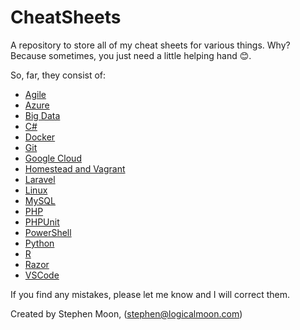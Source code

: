 # CheatSheets
A repository to store all of my cheat sheets for various things. Why? Because
sometimes, you just need a little helping hand :blush:.

So, far, they consist of:

* [Agile](https://github.com/s-moon/CheatSheets/blob/master/Agile.md)
* [Azure](https://github.com/s-moon/CheatSheets/blob/master/Azure.md)
* [Big Data](https://github.com/s-moon/CheatSheets/blob/master/BigData.md)
* [C&#35;](https://github.com/s-moon/CheatSheets/blob/master/CSharp.md)
* [Docker](https://github.com/s-moon/CheatSheets/blob/master/Docker.md)
* [Git](https://github.com/s-moon/CheatSheets/blob/master/Git.md)
* [Google Cloud](https://github.com/s-moon/CheatSheets/blob/master/GoogleCloud.md)
* [Homestead and Vagrant](https://github.com/s-moon/CheatSheets/blob/master/HomesteadVagrant.md)
* [Laravel](https://github.com/s-moon/CheatSheets/blob/master/Laravel.md)
* [Linux](https://github.com/s-moon/CheatSheets/blob/master/Linux.md)
* [MySQL](https://github.com/s-moon/CheatSheets/blob/master/MySQL.md)
* [PHP](https://github.com/s-moon/CheatSheets/blob/master/PHP.md)
* [PHPUnit](https://github.com/s-moon/CheatSheets/blob/master/PHPUnit.md)
* [PowerShell](https://github.com/s-moon/CheatSheets/blob/master/PowerShell.md)
* [Python](https://github.com/s-moon/CheatSheets/blob/master/Python.md)
* [R](https://github.com/s-moon/CheatSheets/blob/master/R.md)
* [Razor](https://github.com/s-moon/CheatSheets/blob/master/Razor.md)
* [VSCode](https://github.com/s-moon/CheatSheets/blob/master/VSCode.md)

If you find any mistakes, please let me know and I will correct them.

Created by Stephen Moon, (stephen@logicalmoon.com)

